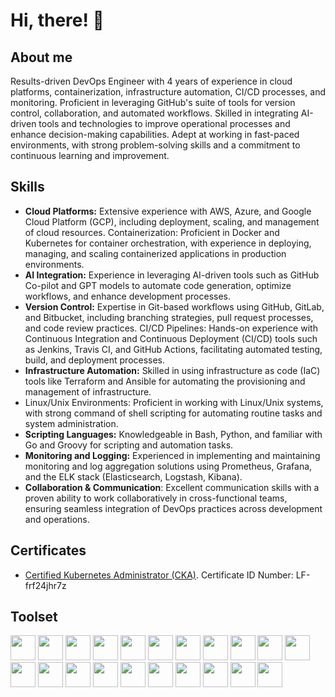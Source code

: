 # Hi, there! 👋

## About me

Results-driven DevOps Engineer with 4 years of experience in cloud platforms, containerization, infrastructure automation, CI/CD processes, and monitoring. Proficient in leveraging GitHub's suite of tools for version control, collaboration, and automated workflows. Skilled in integrating AI-driven tools and technologies to improve operational processes and enhance decision-making capabilities. Adept at working in fast-paced environments, with strong problem-solving skills and a commitment to continuous learning and improvement.

## Skills

* **Cloud Platforms:** Extensive experience with AWS, Azure, and Google Cloud Platform (GCP), including deployment, scaling, and management of cloud resources.
Containerization: Proficient in Docker and Kubernetes for container orchestration, with experience in deploying, managing, and scaling containerized applications in production environments.
* **AI Integration:** Experience in leveraging AI-driven tools such as GitHub Co-pilot and GPT models to automate code generation, optimize workflows, and enhance development processes.
* **Version Control:** Expertise in Git-based workflows using GitHub, GitLab, and Bitbucket, including branching strategies, pull request processes, and code review practices.
CI/CD Pipelines: Hands-on experience with Continuous Integration and Continuous Deployment (CI/CD) tools such as Jenkins, Travis CI, and GitHub Actions, facilitating automated testing, build, and deployment processes.
* **Infrastructure Automation:** Skilled in using infrastructure as code (IaC) tools like Terraform and Ansible for automating the provisioning and management of infrastructure.
* Linux/Unix Environments: Proficient in working with Linux/Unix systems, with strong command of shell scripting for automating routine tasks and system administration.
* **Scripting Languages:** Knowledgeable in Bash, Python, and familiar with Go and Groovy for scripting and automation tasks.
* **Monitoring and Logging:** Experienced in implementing and maintaining monitoring and log aggregation solutions using Prometheus, Grafana, and the ELK stack (Elasticsearch, Logstash, Kibana).
* **Collaboration & Communication**: Excellent communication skills with a proven ability to work collaboratively in cross-functional teams, ensuring seamless integration of DevOps practices across development and operations.

## Certificates
* [Certified Kubernetes Administrator (CKA)](https://www.credly.com/badges/8b946cb7-6a4b-4068-b1cd-33489d381bcf/linked_in_profile). Certificate ID Number: LF-frf24jhr7z

## Toolset
<img height="40" width="40" src="https://cdn.simpleicons.org/amazonwebservices/FF9900" /> <img height="40" width="40" src="https://cdn.simpleicons.org/googlecloud" />  <img height="40" width="40" src="https://cdn.simpleicons.org/linux" /> <img height="40" width="40" src="https://cdn.simpleicons.org/kubernetes" /> <img height="40" width="40" src="https://cdn.simpleicons.org/docker" /> <img height="40" width="40" src="https://cdn.simpleicons.org/terraform" /> <img height="40" width="40" src="https://cdn.simpleicons.org/ansible" /> <img height="40" width="40" src="https://cdn.simpleicons.org/vagrant" />  <img height="40" width="40" src="https://cdn.simpleicons.org/packer" />  <img height="40" width="40" src="https://cdn.simpleicons.org/github" /> <img height="40" width="40" src="https://cdn.simpleicons.org/gitlab" /> <img height="40" width="40" src="https://cdn.simpleicons.org/jenkins" /> <img height="40" width="40" src="https://cdn.simpleicons.org/githubactions" /> <img height="40" width="40" src="https://cdn.simpleicons.org/gnubash" /> <img height="40" width="40" src="https://cdn.simpleicons.org/python" /> <img height="40" width="40" src="https://cdn.simpleicons.org/apachegroovy" /> <img height="40" width="40" src="https://cdn.simpleicons.org/goland" /> <img height="40" width="40" src="https://cdn.simpleicons.org/awslambda" /> <img height="40" width="40" src="https://cdn.simpleicons.org/prometheus" /> <img height="40" width="40" src="https://cdn.simpleicons.org/grafana" /> <img height="40" width="40" src="https://cdn.simpleicons.org/elastic" /> 
<!---
Cyberglamdring/Cyberglamdring is a ✨ special ✨ repository because its `README.md` (this file) appears on your GitHub profile.
You can click the Preview link to take a look at your changes.
--->
